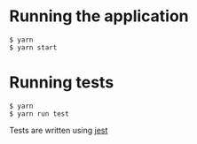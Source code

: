 # Running the application

```
$ yarn
$ yarn start
```


# Running tests

```
$ yarn
$ yarn run test
```

Tests are written using [jest](https://jestjs.io/)
